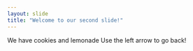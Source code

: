 ```yaml
---
layout: slide
title: "Welcome to our second slide!"
---
```

We have cookies and lemonade
Use the left arrow to go back!
